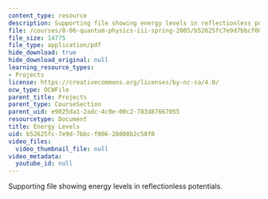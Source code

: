 ```yaml
---
content_type: resource
description: Supporting file showing energy levels in reflectionless potentials.
file: /courses/8-06-quantum-physics-iii-spring-2005/b52625fc7e9d7bbcf00628008b2c58f0_energylevels.pdf
file_size: 14775
file_type: application/pdf
hide_download: true
hide_download_original: null
learning_resource_types:
- Projects
license: https://creativecommons.org/licenses/by-nc-sa/4.0/
ocw_type: OCWFile
parent_title: Projects
parent_type: CourseSection
parent_uid: e9025da1-2adc-4c0e-00c2-783d87667055
resourcetype: Document
title: Energy Levels
uid: b52625fc-7e9d-7bbc-f006-28008b2c58f0
video_files:
  video_thumbnail_file: null
video_metadata:
  youtube_id: null
---
```

Supporting file showing energy levels in reflectionless potentials.